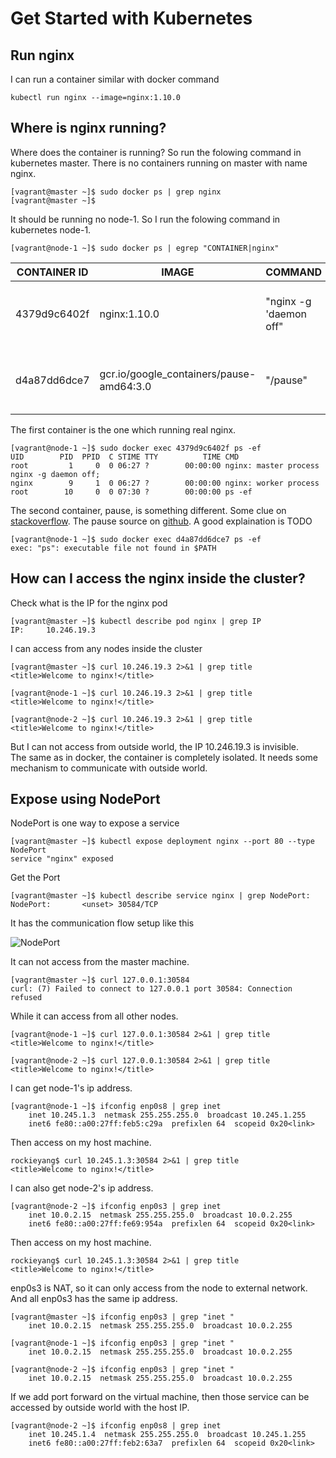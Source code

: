 # Get Started with Kubernetes

## Run nginx
I can run a container similar with docker command

	kubectl run nginx --image=nginx:1.10.0

## Where is nginx running?

Where does the container is running? 
So run the folowing command in kubernetes master. 
There is no containers running on master with name nginx.

	[vagrant@master ~]$ sudo docker ps | grep nginx
	[vagrant@master ~]$ 

It should be running no node-1. So I run the folowing command in kubernetes node-1.

	[vagrant@node-1 ~]$ sudo docker ps | egrep "CONTAINER|nginx"
	
| CONTAINER ID |       IMAGE  |   COMMAND    |    CREATED  | STATUS  | PORTS |    NAMES |
|--------------|--------------|--------------|-------------|---------|-------|----------|
| 4379d9c6402f | nginx:1.10.0 |"nginx -g 'daemon off"| 4 hours ago | Up 4 hours | |k8s_nginx. 41e4c49 _nginx - 1221891139 - e5xxt _ ...|
| d4a87dd6dce7 | gcr.io/google_containers/pause-amd64:3.0 | "/pause" | 4 hours ago | Up 4 hours || k8s_POD. d8dbe16c _nginx - 1221891139 - e5xxt _ ...|

The first container is the one which running real nginx.

	[vagrant@node-1 ~]$ sudo docker exec 4379d9c6402f ps -ef
	UID        PID  PPID  C STIME TTY          TIME CMD
	root         1     0  0 06:27 ?        00:00:00 nginx: master process nginx -g daemon off;
	nginx        9     1  0 06:27 ?        00:00:00 nginx: worker process
	root        10     0  0 07:30 ?        00:00:00 ps -ef
	
The second container, pause, is something different. Some clue on [stackoverflow](http://stackoverflow.com/questions/33472741/what-work-does-the-process-in-container-gcr-io-google-containers-pause0-8-0-d#). The pause source on [github](https://github.com/kubernetes/kubernetes/tree/master/build/pause). A good explaination is TODO

	[vagrant@node-1 ~]$ sudo docker exec d4a87dd6dce7 ps -ef
	exec: "ps": executable file not found in $PATH

## How can I access the nginx inside the cluster?

Check what is the IP for the nginx pod

	[vagrant@master ~]$ kubectl describe pod nginx | grep IP
	IP:		10.246.19.3

I can access from any nodes inside the cluster

	[vagrant@master ~]$ curl 10.246.19.3 2>&1 | grep title
	<title>Welcome to nginx!</title>

	[vagrant@node-1 ~]$ curl 10.246.19.3 2>&1 | grep title
	<title>Welcome to nginx!</title>
	
	[vagrant@node-2 ~]$ curl 10.246.19.3 2>&1 | grep title
	<title>Welcome to nginx!</title>

But I can not access from outside world, the IP 10.246.19.3 is invisible.	
The same as in docker, the container is completely isolated. It needs some mechanism to communicate with outside world. 

## Expose using NodePort

NodePort is one way to expose a service

	[vagrant@master ~]$ kubectl expose deployment nginx --port 80 --type NodePort
	service "nginx" exposed


Get the Port 

	[vagrant@master ~]$ kubectl describe service nginx | grep NodePort:
	NodePort:		<unset>	30584/TCP

It has the communication flow setup like this

![NodePort](k8s-nodeport.png)


It can not access from the master machine.

	[vagrant@master ~]$ curl 127.0.0.1:30584
	curl: (7) Failed to connect to 127.0.0.1 port 30584: Connection refused

While it can access from all other nodes.

	[vagrant@node-1 ~]$ curl 127.0.0.1:30584 2>&1 | grep title
	<title>Welcome to nginx!</title>

	[vagrant@node-2 ~]$ curl 127.0.0.1:30584 2>&1 | grep title
	<title>Welcome to nginx!</title>

I can get node-1's ip address. 

	[vagrant@node-1 ~]$ ifconfig enp0s8 | grep inet
        inet 10.245.1.3  netmask 255.255.255.0  broadcast 10.245.1.255
        inet6 fe80::a00:27ff:feb5:c29a  prefixlen 64  scopeid 0x20<link>

Then access on my host machine.

	rockieyang$ curl 10.245.1.3:30584 2>&1 | grep title
	<title>Welcome to nginx!</title>
	
I can also get node-2's ip address.

	[vagrant@node-2 ~]$ ifconfig enp0s3 | grep inet
        inet 10.0.2.15  netmask 255.255.255.0  broadcast 10.0.2.255
        inet6 fe80::a00:27ff:fe69:954a  prefixlen 64  scopeid 0x20<link>
        
Then access on my host machine.

	rockieyang$ curl 10.245.1.3:30584 2>&1 | grep title
	<title>Welcome to nginx!</title>

enp0s3 is NAT, so it can only access from the node to external network. And all enp0s3 has the same ip address.

	[vagrant@master ~]$ ifconfig enp0s3 | grep "inet "
        inet 10.0.2.15  netmask 255.255.255.0  broadcast 10.0.2.255

	[vagrant@node-1 ~]$ ifconfig enp0s3 | grep "inet "
        inet 10.0.2.15  netmask 255.255.255.0  broadcast 10.0.2.255
                
	[vagrant@node-2 ~]$ ifconfig enp0s3 | grep "inet "
        inet 10.0.2.15  netmask 255.255.255.0  broadcast 10.0.2.255

If we add port forward on the virtual machine, then those service can be accessed by outside world with the host IP.

	[vagrant@node-2 ~]$ ifconfig enp0s8 | grep inet
        inet 10.245.1.4  netmask 255.255.255.0  broadcast 10.245.1.255
        inet6 fe80::a00:27ff:feb2:63a7  prefixlen 64  scopeid 0x20<link>